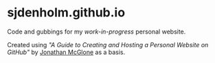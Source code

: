 # sjdenholm.github.io

Code and gubbings for my *work-in-progress* personal website.

Created using *"A Guide to Creating and Hosting a Personal Website on GitHub"* by [Jonathan McGlone] as a basis.

[Jonathan McGlone]:http://jmcglone.com/guides/github-pages/
